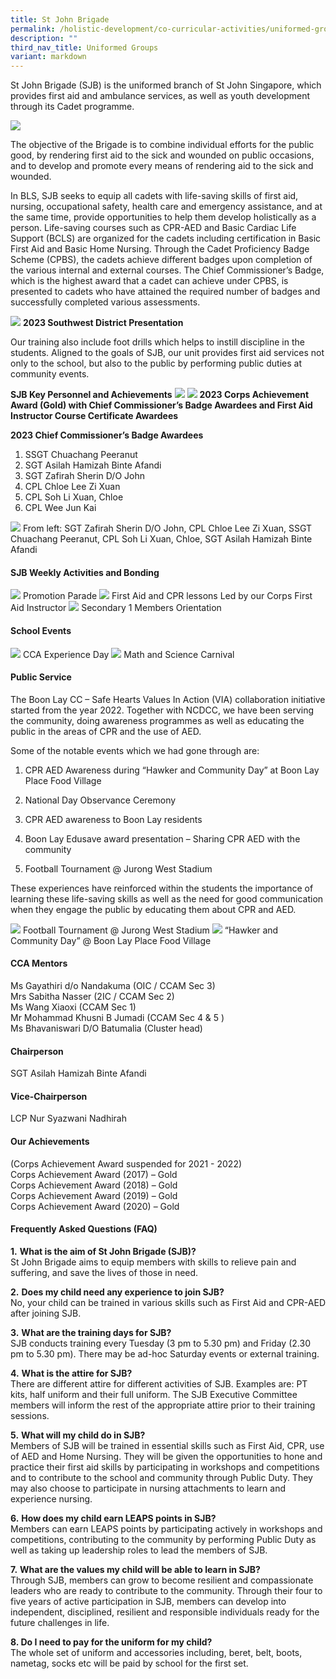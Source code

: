 ```yaml
---
title: St John Brigade
permalink: /holistic-development/co-curricular-activities/uniformed-groups/st-john-brigade/
description: ""
third_nav_title: Uniformed Groups
variant: markdown
---
```

St John Brigade (SJB) is the uniformed branch of St John Singapore, which provides first aid and ambulance services, as well as youth development through its Cadet programme.

![](/images/SJB1.png)

The objective of the Brigade is to combine individual efforts for the public good, by rendering first aid to the sick and wounded on public occasions, and to develop and promote every means of rendering aid to the sick and wounded.

In BLS, SJB seeks to equip all cadets with life-saving skills of first aid, nursing, occupational safety, health care and emergency assistance, and at the same time, provide opportunities to help them develop holistically as a person. Life-saving courses such as CPR-AED and Basic Cardiac Life Support (BCLS) are organized for the cadets including certification in Basic First Aid and Basic Home Nursing. Through the Cadet Proficiency Badge Scheme (CPBS), the cadets achieve different badges upon completion of the various internal and external courses. The Chief Commissioner’s Badge, which is the highest award that a cadet can achieve under CPBS, is presented to cadets who have attained the required number of badges and successfully completed various assessments.

![](/images/SJB2.png)
**2023 Southwest District Presentation**

Our training also include foot drills which helps to instill discipline in the students. Aligned to the goals of SJB, our unit provides first aid services not only to the school, but also to the public by performing public duties at community events.

**SJB Key Personnel and Achievements**
![](/images/SJB12.png)
![](/images/SJB3.png)
**2023 Corps Achievement Award (Gold) with Chief Commissioner’s Badge Awardees and First Aid Instructor Course Certificate Awardees**

**2023 Chief Commissioner’s Badge Awardees**

1.  SSGT Chuachang Peeranut
2.  SGT Asilah Hamizah Binte Afandi
3.  SGT Zafirah Sherin D/O John 
4.  CPL Chloe Lee Zi Xuan  
5.  CPL Soh Li Xuan, Chloe
6.  CPL Wee Jun Kai

![](/images/SJB4.png)
From left: SGT Zafirah Sherin D/O John, CPL Chloe Lee Zi Xuan, SSGT Chuachang Peeranut, CPL Soh Li Xuan, Chloe, SGT Asilah Hamizah Binte Afandi

#### SJB Weekly Activities and Bonding
![](/images/SJB5.png)
Promotion Parade
![](/images/SJB6.png)
First Aid and CPR lessons Led by our Corps First Aid Instructor
![](/images/SJB7.png)
Secondary 1 Members Orientation

#### School Events
![](/images/SJB8.png)
CCA Experience Day
![](/images/SJB9.png)
Math and Science Carnival

#### Public Service
The Boon Lay CC – Safe Hearts Values In Action (VIA) collaboration initiative started from the year 2022. Together with NCDCC, we have been serving the community, doing awareness programmes as well as educating the public in the areas of CPR and the use of AED.&nbsp;

Some of the notable events which we had gone through are:

1.  CPR AED Awareness during “Hawker and Community Day” at Boon Lay Place Food Village&nbsp;
    
2.  National Day Observance Ceremony&nbsp;
    
3.  CPR AED awareness to Boon Lay residents&nbsp;
    
4.  Boon Lay Edusave award presentation – Sharing CPR AED with the community&nbsp;
    
5.  Football Tournament @ Jurong West Stadium
    
These experiences have reinforced within the students the importance of learning these life-saving skills as well as the need for good communication when they engage the public by educating them about CPR and AED.

![](/images/SJB10.png)
Football Tournament @ Jurong West Stadium
![](/images/SJB11.png)
“Hawker and Community Day” @ Boon Lay Place Food Village


#### CCA Mentors
Ms Gayathiri d/o Nandakuma (OIC / CCAM Sec 3)<br>
Mrs Sabitha Nasser (2IC / CCAM Sec 2)<br>
Ms Wang Xiaoxi (CCAM Sec 1)<br>
Mr Mohammad Khusni B Jumadi (CCAM Sec 4 &amp; 5 )<br>
Ms Bhavaniswari D/O Batumalia (Cluster head)

#### Chairperson
SGT Asilah Hamizah Binte Afandi

#### Vice-Chairperson
LCP Nur Syazwani Nadhirah

#### Our Achievements
(Corps Achievement Award suspended for 2021 - 2022) <br>
Corps Achievement Award (2017) – Gold<br>
Corps Achievement Award (2018) – Gold<br>
Corps Achievement Award (2019) – Gold<br>
Corps Achievement Award (2020) – Gold <br>

#### Frequently Asked Questions (FAQ)
**1.**&nbsp;**What is the aim of St John Brigade (SJB)?**<br>
St John Brigade aims to equip members with skills to relieve pain and suffering, and save the lives of those in need.

**2.**&nbsp;**Does my child need any experience to join SJB?**<br>
No, your child can be trained in various skills such as First Aid and CPR-AED after joining SJB.

**3.**&nbsp;**What are the training days for SJB?**<br>
SJB conducts training every Tuesday (3 pm to 5.30 pm) and Friday (2.30 pm to 5.30 pm). There may be ad-hoc Saturday events or external training.

**4.**&nbsp;**What is the attire for SJB?**<br>
There are different attire for different activities of SJB. Examples are: PT kits, half uniform and their full uniform. The SJB Executive Committee members will inform the rest of the appropriate attire prior to their training sessions.

**5.**&nbsp;**What will my child do in SJB?**<br>
Members of SJB will be trained in essential skills such as First Aid, CPR, use of AED and Home Nursing. They will be given the opportunities to hone and practice their first aid skills by participating in workshops and competitions and to contribute to the school and community through Public Duty. They may also choose to participate in nursing attachments to learn and experience nursing.

**6.**&nbsp;**How does my child earn LEAPS points in SJB?**<br>
Members can earn LEAPS points by participating actively in workshops and competitions, contributing to the community by performing Public Duty as well as taking up leadership roles to lead the members of SJB.

**7.**&nbsp;**What are the values my child will be able to learn in SJB?**<br>
Through SJB, members can grow to become resilient and compassionate leaders who are ready to contribute to the community. Through their four to five years of active participation in SJB, members can develop into independent, disciplined, resilient and responsible individuals ready for the future challenges in life.

**8\. Do I need to pay for the uniform for my child?**<br>
The whole set of uniform and accessories including, beret, belt, boots, nametag, socks etc will be paid by school for the first set.